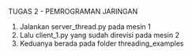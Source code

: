 TUGAS 2 - PEMROGRAMAN JARINGAN

1. Jalankan server_thread.py pada mesin 1
2. Lalu client_1.py yang sudah direvisi pada mesin 2
3. Keduanya berada pada folder threading_examples
